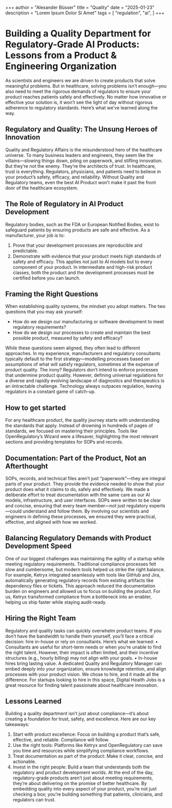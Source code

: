 +++
author = "Alexander Büsser"
title = "Quality"
date = "2025-01-23"
description = "Lorem Ipsum Dolor Si Amet"
tags = [
    "regulation",
    "ai",
]
+++





# Building a Quality Department for Regulatory-Grade AI Products: Lessons from a Product & Engineering Organization

As scientists and engineers we are driven to create products that solve meaningful problems. But in healthcare, solving problems isn’t enough—you also need to meet the rigorous demands of regulators to ensure your product reaches patients safely and effectively. No matter how innovative or effective your solution is, it won’t see the light of day without rigorous adherence to regulatory standards. Here’s what we’ve learned along the way.

## Regulatory and Quality: The Unsung Heroes of Innovation

Quality and Regulatory Affairs is the misunderstood hero of the healthcare universe. To many business leaders and engineers, they seem like the villains—slowing things down, piling on paperwork, and stifling innovation. But they’re not the enemy. They’re the architects of trust.
In healthcare, trust is everything. Regulators, physicians, and patients need to believe in your product’s safety, efficacy, and reliability. Without Quality and Regulatory teams, even the best AI Product won’t make it past the front door of the healthcare ecosystem.

## The Role of Regulatory in AI Product Development
Regulatory bodies, such as the FDA or European Notified Bodies, exist to safeguard patients by ensuring products are safe and effective. As a manufacturer, your job is to:
1.	Prove that your development processes are reproducible and predictable.
2.	Demonstrate with evidence that your product meets high standards of safety and efficacy.
This applies not just to AI models but to every component of your product. In intermediate and high-risk product classes, both the product and the development processes must be certified before you can launch. 

## Framing the Right Questions
When establishing quality systems, the mindset you adopt matters. The two questions that you may ask yourself:
-	How do we design our manufacturing or software development to meet regulatory requirements?
-	How do we design our processes to create and maintain the best possible product, measured by safety and efficacy?

While these questions seem aligned, they often lead to different approaches. In my experience, manufacturers and regulatory consultants typically default to the first strategy—modelling processes based on assumptions of what will satisfy regulators, sometimes at the expense of product quality. The irony? Regulators don’t intend to enforce processes that undermine product quality. However, defining universal regulations for a diverse and rapidly evolving landscape of diagnostics and therapeutics is an iintractable challenge. Technology always outpaces regulation, leaving regulators in a constant game of catch-up. 

## How to get started
For any healthcare product, the quality journey starts with understanding the standards that apply. Instead of drowning in hundreds of pages of standards, we focused on mastering their principles. Tools like OpenRegulatory’s Wizard were a lifesaver, highlighting the most relevant sections and providing templates for SOPs and records.

## Documentation: Part of the Product, Not an Afterthought
SOPs, records, and technical files aren’t just “paperwork”—they are integral parts of your product. They provide the evidence needed to show that your product does what it claims to do, safely and effectively.
We made a deliberate effort to treat documentation with the same care as our AI models, infrastructure, and user interfaces. SOPs were written to be clear and concise, ensuring that every team member—not just regulatory experts—could understand and follow them.
By involving our scientists and engineers in defining these processes, we ensured they were practical, effective, and aligned with how we worked.

## Balancing Regulatory Demands with Product Development Speed
One of our biggest challenges was maintaining the agility of a startup while meeting regulatory requirements. Traditional compliance processes felt slow and cumbersome, but modern tools helped us strike the right balance.
For example, Ketryx integrated seamlessly with tools like GitHub and Jira, automatically generating regulatory records from existing artifacts like dependency files or tickets. This approach reduced the documentation burden on engineers and allowed us to focus on building the product.
For us, Ketryx transformed compliance from a bottleneck into an enabler, helping us ship faster while staying audit-ready.

## Hiring the Right Team
Regulatory and quality tasks can quickly overwhelm product teams. If you don’t have the bandwidth to handle them yourself, you’ll face a critical decision: hire in-house or rely on consultants.
Here’s what we learned:
•	Consultants are useful for short-term needs or when you’re unable to find the right talent. However, their impact is often limited, and their incentive structures (e.g., hourly billing) may not align with your goals.
•	In-house hires bring lasting value. A dedicated Quality and Regulatory Manager can embed deeply into your organization, ensure knowledge retention, and align processes with your product vision.
We chose to hire, and it made all the difference. For startups looking to hire in this space, Digital Health Jobs is a great resource for finding talent passionate about healthcare innovation.

## Lessons Learned
Building a quality department isn’t just about compliance—it’s about creating a foundation for trust, safety, and excellence. Here are our key takeaways:
1.	Start with product excellence: Focus on building a product that’s safe, effective, and reliable. Compliance will follow.
2.	Use the right tools: Platforms like Ketryx and OpenRegulatory can save you time and resources while simplifying compliance workflows.
3.	Treat documentation as part of the product: Make it clear, concise, and actionable.
4.	Invest in the right people: Build a team that understands both the regulatory and product development worlds.
At the end of the day, regulatory-grade products aren’t just about meeting requirements, they’re about delivering on the promise of better healthcare. By embedding quality into every aspect of your product, you’re not just checking a box; you’re building something that patients, clinicians, and regulators can trust.
